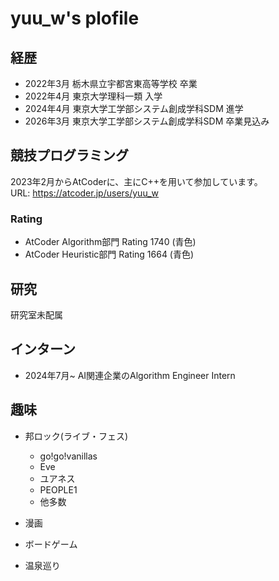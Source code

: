 # yuu_w's plofile

## 経歴
* 2022年3月 栃木県立宇都宮東高等学校 卒業
* 2022年4月 東京大学理科一類 入学
* 2024年4月 東京大学工学部システム創成学科SDM 進学
* 2026年3月 東京大学工学部システム創成学科SDM 卒業見込み

## 競技プログラミング
2023年2月からAtCoderに、主にC++を用いて参加しています。<br>
URL: https://atcoder.jp/users/yuu_w
### Rating
* AtCoder Algorithm部門 Rating 1740 (青色)
* AtCoder Heuristic部門 Rating 1664 (青色)

## 研究
 研究室未配属

## インターン
* 2024年7月~ AI関連企業のAlgorithm Engineer Intern

## 趣味
* 邦ロック(ライブ・フェス)
    - go!go!vanillas
    - Eve
    - ユアネス
    - PEOPLE1
    - 他多数

* 漫画
* ボードゲーム
* 温泉巡り
